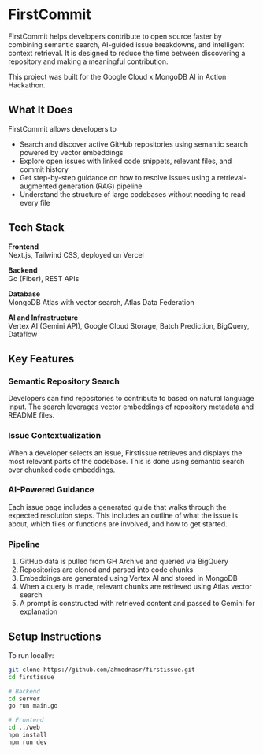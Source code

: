 # FirstCommit

FirstCommit helps developers contribute to open source faster by combining semantic search, AI-guided issue breakdowns, and intelligent context retrieval. It is designed to reduce the time between discovering a repository and making a meaningful contribution.

This project was built for the Google Cloud x MongoDB AI in Action Hackathon.

## What It Does

FirstCommit allows developers to

* Search and discover active GitHub repositories using semantic search powered by vector embeddings
* Explore open issues with linked code snippets, relevant files, and commit history
* Get step-by-step guidance on how to resolve issues using a retrieval-augmented generation (RAG) pipeline
* Understand the structure of large codebases without needing to read every file

## Tech Stack

**Frontend**  
Next.js, Tailwind CSS, deployed on Vercel

**Backend**  
Go (Fiber), REST APIs

**Database**  
MongoDB Atlas with vector search, Atlas Data Federation

**AI and Infrastructure**  
Vertex AI (Gemini API), Google Cloud Storage, Batch Prediction, BigQuery, Dataflow

## Key Features

### Semantic Repository Search

Developers can find repositories to contribute to based on natural language input. The search leverages vector embeddings of repository metadata and README files.

### Issue Contextualization

When a developer selects an issue, FirstIssue retrieves and displays the most relevant parts of the codebase. This is done using semantic search over chunked code embeddings.

### AI-Powered Guidance

Each issue page includes a generated guide that walks through the expected resolution steps. This includes an outline of what the issue is about, which files or functions are involved, and how to get started.

### Pipeline

1. GitHub data is pulled from GH Archive and queried via BigQuery
2. Repositories are cloned and parsed into code chunks
3. Embeddings are generated using Vertex AI and stored in MongoDB
4. When a query is made, relevant chunks are retrieved using Atlas vector search
5. A prompt is constructed with retrieved content and passed to Gemini for explanation

## Setup Instructions

To run locally:

```bash
git clone https://github.com/ahmednasr/firstissue.git
cd firstissue

# Backend
cd server
go run main.go

# Frontend
cd ../web
npm install
npm run dev
